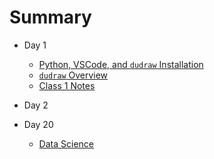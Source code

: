 # Summary

* Day 1
    * [Python, VSCode, and `dudraw` Installation](01_installation.md)
    * [`dudraw` Overview](02_dudraw_quickstart.md)
    * [Class 1 Notes](03_class_notes_01.md)

* Day 2


* Day 20
    * [Data Science](20_data_science.md)
